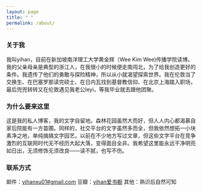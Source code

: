 ```yaml
---
layout: page
title: " "
permalink: /about/
---
```


### 关于我
我叫yihan，目前在新加坡南洋理工大学黄金辉（Wee Kim Wee)传播学院读博。我的父亲母亲是典型的浙江人，在我很小的时候便走南闯北，为了给我创造更好的条件。我遗传了他们的勇敢与探险精神，所以从小就渴望探索世界。我在伦敦当了交换生、在巴塞罗那读完硕士、在日内瓦找到基督教信仰、在北京上海踏入职场，最后兜兜转转又在伦敦遇见我老公leyi，等我毕业就去跟他团聚。

### 为什么要来这里
这是我的私人博客，我的文字自留地。森林花园虽然大而好，但人人内心都渴慕自家后院能有一方苗圃。同样的，社交平台的文字虽然多而全，但我依然想拓一小块素净之地，单纯搞搞文字园艺。以前在不少地方写过文章，但这些文字平台在竞争激烈的互联网时代无不经历大起大落，变得面目全非。我希望这里能永远干净明亮如日出，无须修饰无须改良——读不腻，也写不伤。

### 联系方式

邮件：[yihanxu01#gmail.com](mailto:email@domain.com)
豆瓣：[yihan爱书橱](http://www.douban.com/people/yummyhue)
其他：熟识后自然可知
